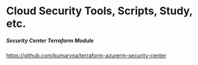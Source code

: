 # Cloud Security Tools, Scripts, Study, etc.

##### Security Center Terraform Module
https://github.com/kumarvna/terraform-azurerm-security-center
